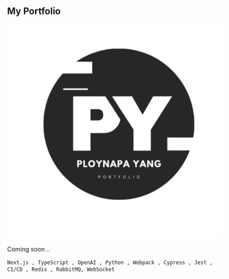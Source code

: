 ## My Portfolio

![Logo](https://github.com/Ploynpk/myportfolio/blob/01a01c08d626809b981a242d0b961f9f7c208b13/public/assests/logo3.png?raw=true)

Coming soon ..

   ```
  Next.js , TypeScript , OpenAI , Python , Webpack , Cypress , Jest , CI/CD , Redis , RabbitMQ, WebSocket
   ```
